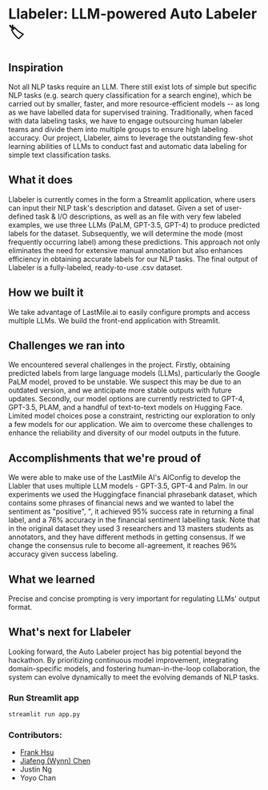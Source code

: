 # Llabeler: LLM-powered Auto Labeler 🏷️

## Inspiration
Not all NLP tasks require an LLM. There still exist lots of simple but specific NLP tasks (e.g. search query classification for a search engine), which be carried out by smaller, faster, and more resource-efficient models -- as long as we have labelled data for supervised training. Traditionally, when faced with data labeling tasks, we have to engage outsourcing human labeler teams and divide them into multiple groups to ensure high labeling accuracy. Our project, Llabeler, aims to leverage the outstanding few-shot learning abilities of LLMs to conduct fast and automatic data labeling for simple text classification tasks.

## What it does
Llabeler is currently comes in the form a Streamlit application, where users can input their NLP task's description and dataset. Given a set of user-defined task & I/O descriptions, as well as an file with very few labeled examples, we use three LLMs (PaLM, GPT-3.5, GPT-4) to produce predicted labels for the dataset. Subsequently, we will determine the mode (most frequently occurring label) among these predictions. This approach not only eliminates the need for extensive manual annotation but also enhances efficiency in obtaining accurate labels for our NLP tasks. The final output of Llabeler is a fully-labeled, ready-to-use .csv dataset.

## How we built it
We take advantage of LastMile.ai to easily configure prompts and access multiple LLMs. We build the front-end application with Streamlit.

## Challenges we ran into
We encountered several challenges in the project. Firstly, obtaining predicted labels from large language models (LLMs), particularly the Google PaLM model, proved to be unstable. We suspect this may be due to an outdated version, and we anticipate more stable outputs with future updates. Secondly, our model options are currently restricted to GPT-4, GPT-3.5, PLAM, and a handful of text-to-text models on Hugging Face. Limited model choices pose a constraint, restricting our exploration to only a few models for our application. We aim to overcome these challenges to enhance the reliability and diversity of our model outputs in the future.

## Accomplishments that we're proud of
We were able to make use of the LastMile AI's AIConfig to develop the Llabler that uses multiple LLM models - GPT-3.5, GPT-4 and Palm. In our experiments we used the Huggingface financial phrasebank dataset, which contains some phrases of financial news and we wanted to label the sentiment as "positive", ", it achieved 95% success rate in returning a final label, and a 76% accuracy in the financial sentiment labelling task. Note that in the original dataset they used 3 researchers and 13 masters students as annotators, and they have different methods in getting consensus. If we change the consensus rule to become all-agreement, it reaches 96% accuracy given success labeling.

## What we learned
Precise and concise prompting is very important for regulating LLMs' output format.

## What's next for Llabeler
Looking forward, the Auto Labeler project has big potential beyond the hackathon. By prioritizing continuous model improvement, integrating domain-specific models, and fostering human-in-the-loop collaboration, the system can evolve dynamically to meet the evolving demands of NLP tasks.

### Run Streamlit app
```bash
streamlit run app.py
```

### Contributors:
* [Frank Hsu](https://github.com/Wei-Hsi)
* [Jiafeng (Wynn) Chen](https://github.com/WynnCJF)
* Justin Ng
* Yoyo Chan